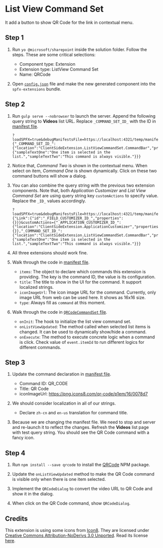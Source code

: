 # List View Command Set

It add a button to show QR Code for the link in contextual menu.

## Step 1

1. Run `yo @microsoft/sharepoint` inside the solution folder. Follow the steps. These are some critical selections:

    - Component type: Extension
    - Extension type: ListView Command Set
    - Name: QRCode

2. Open [`config.json`](../../../config/config.json) file and make the new generated component into the `spfx-extensions` bundle.

## Step 2

1. Run `gulp serve --nobrowser` to launch the server. Append the following query string to **Videos** list URL. Replace `_COMMAND_SET_ID_` with the ID in [manifest file](QRCodeCommandSet.manifest.json).

    ```
    ?loadSPFX=true&debugManifestsFile=https://localhost:4321/temp/manifests.js&customActions={"_COMMAND_SET_ID_":{"location":"ClientSideExtension.ListViewCommandSet.CommandBar","properties":{"sampleTextOne":"One item is selected in the list.","sampleTextTwo":"This command is always visible."}}}
    ```

2. Notice that, *Command Two* is shown in the contextual menu. When select on item, *Command One* is shown dynamically. Click on these two command buttons will show a dialog.

3. You can also combine the query string with the previous two extension components. Note that, both *Application Customizer* and *List View Command Set* are using query string key `customActions` to specify value. Replace the `_ID_` values accordingly.

    ```
    ?loadSPFX=true&debugManifestsFile=https://localhost:4321/temp/manifests.js&fieldCustomizers={"Link":{"id":"_FIELD_CUSTOMIZER_ID_","properties":{}}}&customActions={"_APPLICATION_CUSTOMIZER_ID_":{"location":"ClientSideExtension.ApplicationCustomizer","properties":{}},"_COMMAND_SET_ID_":{"location":"ClientSideExtension.ListViewCommandSet.CommandBar","properties":{"sampleTextOne":"One item is selected in the list.","sampleTextTwo":"This command is always visible."}}}
    ```

4. All three extensions should work fine.

5. Walk through the code in [manifest file](QRCodeCommandSet.manifest.json).

    - `items`: The object to declare which commands this extension is providing. The key is the command ID, the value is its configuration.
    - `title`: The title to show in the UI for the command. It support localized strings.
    - `iconImageUrl`: The icon image URL for the command. Currently, only image URL from web can be used here. It shows as 16x16 size.
    - `type`: Always fill as `command` at this moment.

6. Walk through the code in [`QRCodeCommandSet` file](QRCodeCommandSet.ts).

    - `onInit`: The hook to initialize the list view command set.
    - `onListViewUpdated`: The method called when selected list items is changed. It can be used to dynamically show/hide a command.
    - `onExecute`: The method to execute concrete logic when a command is click. Check value of `event.itemId` to run different logics for different commands.

## Step 3

1. Update the command declaration in [manifest file](QRCodeCommandSet.manifest.json).

    - Command ID: QR_CODE
    - Title: QR Code
    - iconImageUrl: https://png.icons8.com/qr-code/p1em/16/0078d7

2. We should consider localization in all of our strings.

    - Declare `zh-cn` and `en-us` translation for command title.

3. Because we are changing the manifest file. We need to stop and server and re-launch it to reflect the changes. Refresh the **Videos** list page with test query string. You should see the QR Code command with a fancy icon.

## Step 4

1. Run `npm install --save qrcode` to install the [QRCode](https://www.npmjs.com/package/qrcode) NPM package.

2. Update the `onListViewUpdated` method to make the QR Code command is visible only when there is one item selected.

3. Implement the `QRCodeDialog` to convert the video URL to QR Code and show it in the dialog.

4. When click on the QR Code command, show `QRCodeDialog`.

## Credits

This extension is using some icons from [Icon8](https://icons8.com/). They are licensed under [Creative Commons Attribution-NoDerivs 3.0 Unported](https://creativecommons.org/licenses/by-nd/3.0/). Read its license [here](https://icons8.com/license).
